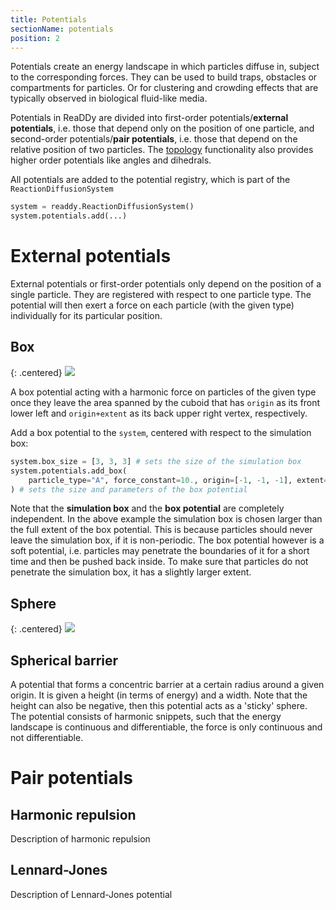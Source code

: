 ```yaml
---
title: Potentials
sectionName: potentials
position: 2
---
```


Potentials create an energy landscape in which particles diffuse in, subject to the corresponding forces.
They can be used to build traps, obstacles or compartments for particles.
Or for clustering and crowding effects that are typically observed in biological fluid-like media.

Potentials in ReaDDy are divided into first-order potentials/__external potentials__,
i.e. those that depend only on the position of one particle, and
second-order potentials/__pair potentials__, i.e. those that depend on the relative 
position of two particles. 
The [topology]({{site.baseurl}}/topologies.html) functionality also provides higher order potentials like angles and dihedrals.

All potentials are added to the potential registry, which is part of the `ReactionDiffusionSystem`
```python
system = readdy.ReactionDiffusionSystem()
system.potentials.add(...)
```

# External potentials

External potentials or first-order potentials only depend on the position of a single particle.
They are registered with respect to one particle type. The potential will
then exert a force on each particle (with the given type) individually for its particular position.

## Box

{: .centered}
![](assets/box_potential.gif)

A box potential acting with a harmonic force on particles of the given type once they leave the area
spanned by the cuboid that has `origin` as its front lower left and `origin+extent` as its back upper right
vertex, respectively.

Add a box potential to the `system`, centered with respect to the simulation box:
```python
system.box_size = [3, 3, 3] # sets the size of the simulation box
system.potentials.add_box(
    particle_type="A", force_constant=10., origin=[-1, -1, -1], extent=[2, 2, 2]
) # sets the size and parameters of the box potential
```
Note that the __simulation box__ and the __box potential__ are completely independent.
In the above example the simulation box is chosen larger than the full extent of the box potential. This is because
particles should never leave the simulation box, if it is non-periodic. The box potential however is a soft potential,
i.e. particles may penetrate the boundaries of it for a short time and then be pushed back inside. To make sure that
particles do not penetrate the simulation box, it has a slightly larger extent.

## Sphere

{: .centered}
![](assets/sphere_potential.gif)


## Spherical barrier

A potential that forms a concentric barrier at a certain radius around a given origin. It is given a height
(in terms of energy) and a width. Note that the height can also be negative, then this potential acts as
a 'sticky' sphere. The potential consists of harmonic snippets, such that the energy landscape is continuous
and differentiable, the force is only continuous and not differentiable.

# Pair potentials

## Harmonic repulsion

Description of harmonic repulsion

## Lennard-Jones

Description of Lennard-Jones potential
